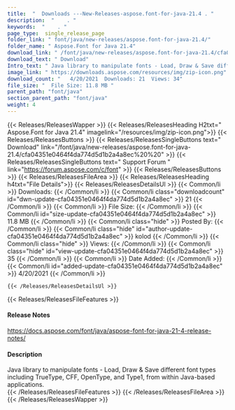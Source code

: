 ```yaml
---
title:  "  Downloads ---New-Releases-aspose.font-for-java-21.4 . " 
description:  "    . " 
keywords:  "    . " 
page_type:  single_release_page
folder_link: " font/java/new-releases/aspose.font-for-java-21.4/"
folder_name: " Aspose.Font for Java 21.4"
download_link: " /font/java/new-releases/aspose.font-for-java-21.4/cfa04351e0464f4da774d5d1b2a4a8ec"
download_text: " Download"
Intro_text: " Java library to manipulate fonts - Load, Draw & Save different font types includ..."
image_link: " https://downloads.aspose.com/resources/img/zip-icon.png"
download_count: "   4/20/2021  Downloads: 21  Views: 34"
file_size: "  File Size: 11.8 MB "
parent_path: "font/java"
section_parent_path: "font/java"
weight: 4 
---
```


{{< Releases/ReleasesWapper >}}
  {{< Releases/ReleasesHeading H2txt=" Aspose.Font for Java 21.4" imagelink="/resources/img/zip-icon.png">}}
  {{< Releases/ReleasesButtons >}}
    {{< Releases/ReleasesSingleButtons text=" Download" link="/font/java/new-releases/aspose.font-for-java-21.4/cfa04351e0464f4da774d5d1b2a4a8ec%20%20" >}}
    {{< Releases/ReleasesSingleButtons text=" Support Forum " link="https://forum.aspose.com/c/font" >}}
  {{< Releases/ReleasesButtons >}}
  {{< Releases/ReleasesFileArea >}}
    {{< Releases/ReleasesHeading h4txt="File Details">}}
    {{< Releases/ReleasesDetailsUl >}}
            {{< Common/li  >}} Downloads: {{< /Common/li >}} 
      {{< Common/li class="downloadcount" id="dwn-update-cfa04351e0464f4da774d5d1b2a4a8ec" >}} 21 {{< /Common/li >}} 
      {{< Common/li  >}} File Size: {{< /Common/li >}} 
      {{< Common/li id="size-update-cfa04351e0464f4da774d5d1b2a4a8ec" >}} 11.8 MB {{< /Common/li >}} 
      {{< Common/li  class="hide" >}} Posted By: {{< /Common/li >}} 
      {{< Common/li class="hide" id="author-update-cfa04351e0464f4da774d5d1b2a4a8ec" >}} kolod {{< /Common/li >}} 
      {{< Common/li class="hide"  >}} Views: {{< /Common/li >}} 
      {{< Common/li class="hide" id="view-update-cfa04351e0464f4da774d5d1b2a4a8ec" >}} 35 {{< /Common/li >}} 
      {{< Common/li  >}} Date Added: {{< /Common/li >}} 
      {{< Common/li id="added-update-cfa04351e0464f4da774d5d1b2a4a8ec" >}} 4/20/2021 {{< /Common/li >}} 

    {{< /Releases/ReleasesDetailsUl >}}

  {{< Releases/ReleasesFileFeatures >}}
      <h4>Release Notes</h4><div><a href="https://docs.aspose.com/font/java/aspose-font-for-java-21-4-release-notes/">https://docs.aspose.com/font/java/aspose-font-for-java-21-4-release-notes/</a></div><h4>Description</h4><div class="HTMLDescription">Java library to manipulate fonts - Load, Draw &amp; Save different font types including TrueType, CFF, OpenType, and Type1, from within Java-based applications.</div>
  {{< /Releases/ReleasesFileFeatures >}}
 {{< /Releases/ReleasesFileArea >}}
{{< /Releases/ReleasesWapper >}}


